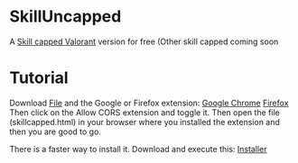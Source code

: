 # SkillUncapped
A [Skill capped Valorant](https://www.skill-capped.com/valorant) version for free (Other skill capped coming soon

# Tutorial
Download [File](https://github.com/leichten111/SkillUncapped/blob/main/skillcapped.html) and the Google or Firefox extension: [Google Chrome](https://chromewebstore.google.com/detail/allow-cors-access-control/lhobafahddgcelffkeicbaginigeejlf) [Firefox](https://addons.mozilla.org/de/firefox/addon/access-control-allow-origin/) Then click on the Allow CORS extension and toggle it. Then open the file (skillcapped.html) in your browser where you installed the extension and then you are good to go.

There is a faster way to install it. Download and execute this: [Installer](https://github.com/leichten111/SkillUncapped/blob/main/install.bat)


